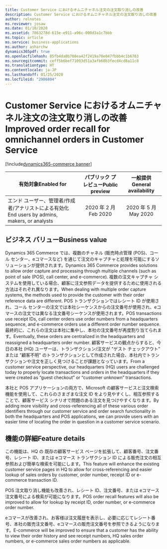 ```yaml
---
title: Customer Service におけるオムニチャネル注文の注文取り消しの改善
description: Customer Service におけるオムニチャネル注文の注文取り消しの改善
author: relnotes
ms.reviewer: josaw
ms.date: 01/10/2020
ms.assetid: 7863278d-615e-e911-a96c-000d3a1c7bbb
ms.topic: article
ms.service: business-applications
ms.author: asharchw
dynamics365pdf: true
ms.openlocfilehash: 85fb4da0b708ea42f2419a70e047fbbb4c1b6703
ms.sourcegitcommit: ceff5b6bef71093d51a3afb60b3fecd4cd8a11c8
ms.translationtype: HT
ms.contentlocale: ja-JP
ms.lasthandoff: 01/25/2020
ms.locfileid: "2986804"
---
```

# <a name="improved-order-recall-for-omnichannel-orders-in-customer-service"></a><span data-ttu-id="8a2d4-103">Customer Service におけるオムニチャネル注文の注文取り消しの改善</span><span class="sxs-lookup"><span data-stu-id="8a2d4-103">Improved order recall for omnichannel orders in Customer Service</span></span>
[!include[dynamics365-commerce banner](../includes/dynamics365-commerce.md)]

| <span data-ttu-id="8a2d4-104">有効対象</span><span class="sxs-lookup"><span data-stu-id="8a2d4-104">Enabled for</span></span>    |  <span data-ttu-id="8a2d4-105">パブリック プレビュー</span><span class="sxs-lookup"><span data-stu-id="8a2d4-105">Public preview</span></span> | <span data-ttu-id="8a2d4-106">一般提供</span><span class="sxs-lookup"><span data-stu-id="8a2d4-106">General availability</span></span> | 
| ---------- | :----------: |:----------: |
|<span data-ttu-id="8a2d4-107">エンド ユーザー、管理者/作成者/アナリストによる有効化</span><span class="sxs-lookup"><span data-stu-id="8a2d4-107">End users by admins, makers, or analysts</span></span>|<span data-ttu-id="8a2d4-108">2020 年 2 月</span><span class="sxs-lookup"><span data-stu-id="8a2d4-108">Feb 2020</span></span>| <span data-ttu-id="8a2d4-109">2020 年 5 月</span><span class="sxs-lookup"><span data-stu-id="8a2d4-109">May 2020</span></span>|


## <a name="business-value"></a><span data-ttu-id="8a2d4-110">ビジネス バリュー</span><span class="sxs-lookup"><span data-stu-id="8a2d4-110">Business value</span></span>
<!-- bv start -->
<span data-ttu-id="8a2d4-111">Dynamics 365 Commerce では、複数のチャネル (販売時点管理 (POS)、コール センター、eコマースなど) を通じて注文のキャプチャと処理を可能にするソリューションが提供されます。</span><span class="sxs-lookup"><span data-stu-id="8a2d4-111">Dynamics 365 Commerce provides solutions to allow order capture and processing through multiple channels (such as point of sale (POS), call center, and e-commerce).</span></span> <span data-ttu-id="8a2d4-112">複数の注文キャプチャ システムを使用している場合、顧客に注文参照データを提供するために使用される方法はそれぞれ異なります。</span><span class="sxs-lookup"><span data-stu-id="8a2d4-112">When dealing with multiple order capture systems, the methods used to provide the customer with their order reference data are different.</span></span> <span data-ttu-id="8a2d4-113">POS トランザクションではレシート ID が使用され、コール センターの注文では本社シーケンスからの注文番号が使用され、eコマースの注文では異なる注文番号シーケンスが使用されます。</span><span class="sxs-lookup"><span data-stu-id="8a2d4-113">POS transactions use receipt IDs, call center orders use order numbers from a headquarters sequence, and e-commerce orders use a different order number sequence.</span></span> <span data-ttu-id="8a2d4-114">最終的に、これらの注文は本社に集中し、本社の注文番号が再度割り当てられます。</span><span class="sxs-lookup"><span data-stu-id="8a2d4-114">Eventually, these orders are centralized in the headquarters and reassigned a headquarters order number.</span></span> <span data-ttu-id="8a2d4-115">顧客サービスの観点からすると、今日の本社 (HQ) ユーザーは、トランザクション/注文が "ゲスト チェックアウト" または "顧客不明" のトランザクションとして作成された場合、本社内でトランザクションや注文を正しく見つけることが課題となっています。</span><span class="sxs-lookup"><span data-stu-id="8a2d4-115">From a customer service perspective, our headquarters (HQ) users are challenged today to properly locate transactions and orders in the headquarters if they were created as “guest checkout” or “customer unknown” transactions.</span></span> 

<span data-ttu-id="8a2d4-116">本社と POS アプリケーションの両方で、Microsoft の顧客サービスと注文検索機能を使用して、これらのさまざまな注文 ID をより見やすくし、相互参照することで、顧客サービス シナリオで問題のある注文を見つけやすくなります。</span><span class="sxs-lookup"><span data-stu-id="8a2d4-116">By adding more visibility and cross-referencing all of these various order identifiers through our customer service and order search functionality in both the headquarters and POS applications, we can provide users with an easier time of locating the order in question in a customer service scenario.</span></span>
<!-- bv end -->



## <a name="feature-details"></a><span data-ttu-id="8a2d4-117">機能の詳細</span><span class="sxs-lookup"><span data-stu-id="8a2d4-117">Feature details</span></span>
<!--feature detail start -->
<span data-ttu-id="8a2d4-118">この機能は、HQ の 既存の顧客サービス ページを拡張して、顧客番号、注文番号、レシート ID、または eコマース トランザクション ID による販売注文の相互参照および簡単な検索を可能にします。</span><span class="sxs-lookup"><span data-stu-id="8a2d4-118">This feature will enhance the existing customer service pages in HQ to allow for cross-referencing and easier lookup of sales orders by customer, order number, receipt ID or e-commerce transaction ID.</span></span>

<span data-ttu-id="8a2d4-119">POS 注文取り消し機能も改善され、レシート ID、注文番号、または eコマース注文番号による検索が可能になります。</span><span class="sxs-lookup"><span data-stu-id="8a2d4-119">POS order recall features will also be improved to allow for lookup by receipt ID, order number, or e-commerce order number.</span></span>

<span data-ttu-id="8a2d4-120">eコマースが改善され、お客様は注文履歴を表示し、必要に応じてレシート番号、本社の販売注文番号、eコマースの販売注文番号を参照できるようになります。</span><span class="sxs-lookup"><span data-stu-id="8a2d4-120">E-commerce will be improved to ensure that a customer has the ability to view their order history and see receipt numbers, HQ sales order numbers, or e-commerce sales order numbers as applicable.</span></span>
<!--feature detail end -->









